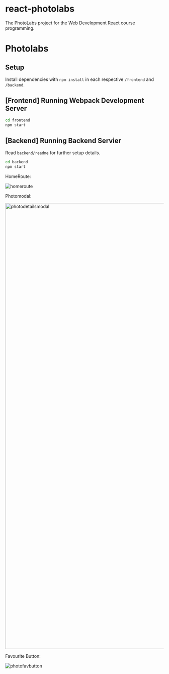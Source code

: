 # react-photolabs
The PhotoLabs project for the Web Development React course programming.

# Photolabs

## Setup

Install dependencies with `npm install` in each respective `/frontend` and `/backend`.

## [Frontend] Running Webpack Development Server

```sh
cd frontend
npm start
```

## [Backend] Running Backend Servier

Read `backend/readme` for further setup details.

```sh
cd backend
npm start
```

HomeRoute: 

![homeroute](https://github.com/user-attachments/assets/8636d9ab-adad-4145-bd2e-ae34b00d024b)


Photomodal: 

<img width="1411" alt="photodetailsmodal" src="https://github.com/user-attachments/assets/c43a7b4a-ee28-4122-8c63-c17e8c978cc6">


Favourite Button:

![photofavbutton](https://github.com/user-attachments/assets/27dcb93f-028b-42fb-9b17-0ff086efae14)

